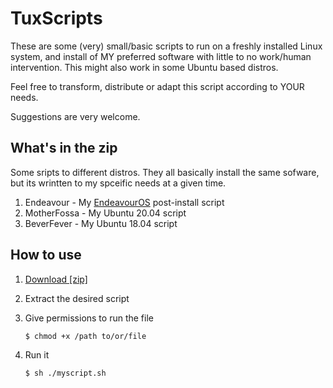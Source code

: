 # TuxScripts
These are some (very) small/basic scripts to run on a freshly installed Linux system, and install of MY preferred software with little to no work/human intervention. This might also work in some Ubuntu based distros.

Feel free to transform, distribute or adapt this script according to YOUR needs.

Suggestions are very welcome.

## What's in the zip
Some sripts to different distros. They all basically install the same sofware, but its wrintten to my spceific needs at a given time.
1. Endeavour - My [EndeavourOS](https://github.com/endeavouros-team) post-install script
2. MotherFossa - My Ubuntu 20.04 script
3. BeverFever - My Ubuntu 18.04 script

## How to use

1. [Download [zip]](https://github.com/opedromandrade/buntuscripts/archive/master.zip)
2. Extract the desired script
3. Give permissions to run the file

   `$ chmod +x /path to/or/file`

4. Run it

    `$ sh ./myscript.sh`
